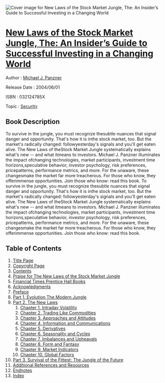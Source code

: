 ![Cover image for New Laws of the Stock Market Jungle, The: An Insider’s Guide to Successful Investing in a Changing World](https://imgdetail.ebookreading.net/cover/cover/security/EB032124785X.jpg)

[New Laws of the Stock Market Jungle, The: An Insider’s Guide to Successful Investing in a Changing World](https://ebookreading.net/view/book/New+Laws+of+the+Stock+Market+Jungle%2C+The%3A+An+Insider%E2%80%99s+Guide+to+Successful+Investing+in+a+Changing+World-EB032124785X_1.html "New Laws of the Stock Market Jungle, The: An Insider’s Guide to Successful Investing in a Changing World")
====================================================================================================================

Author : [Michael J. Panzner](https://ebookreading.net/search/author/Michael+J.+Panzner)

Release Date : 2004/06/01

ISBN : 032124785X

Topic : [Security](https://ebookreading.net/search/category/security)

Book Description
-----------------

To survive in the jungle, you must recognize thesubtle nuances that signal danger and opportunity. That's how it is inthe stock market, too. But the market's radically changed: followyesterday's signals and you'll get eaten alive. The New Laws of theStock Market Jungle systematically explains what's new -- and what itmeans to investors. Michael J. Panzner illuminates the impact ofchanging technologies, market participants, investment time horizons,speculative behavior, investor psychology, risk preferences, pricepatterns, performance metrics, and more. For the unaware, these changesmake the market far more treacherous. For those who know, they offerimmense opportunities. Join those who know: read this book.
              To survive in the jungle, you must recognize thesubtle nuances that signal danger and opportunity. That's how it is inthe stock market, too. But the market's radically changed: followyesterday's signals and you'll get eaten alive. The New Laws of theStock Market Jungle systematically explains what's new -- and what itmeans to investors. Michael J. Panzner illuminates the impact ofchanging technologies, market participants, investment time horizons,speculative behavior, investor psychology, risk preferences, pricepatterns, performance metrics, and more. For the unaware, these changesmake the market far more treacherous. For those who know, they offerimmense opportunities. Join those who know: read this book.
              
Table of Contents
-----------------

1. [Title Page](https://ebookreading.net/view/book/New+Laws+of+the+Stock+Market+Jungle%2C+The%3A+An+Insider%E2%80%99s+Guide+to+Successful+Investing+in+a+Changing+World-EB032124785X_3.html)
1. [Copyright Page](https://ebookreading.net/view/book/New+Laws+of+the+Stock+Market+Jungle%2C+The%3A+An+Insider%E2%80%99s+Guide+to+Successful+Investing+in+a+Changing+World-EB032124785X_5.html)
1. [Contents](https://ebookreading.net/view/book/New+Laws+of+the+Stock+Market+Jungle%2C+The%3A+An+Insider%E2%80%99s+Guide+to+Successful+Investing+in+a+Changing+World-EB032124785X_9.html)
1. [Praise for The New Laws of the Stock Market Jungle](https://ebookreading.net/view/book/New+Laws+of+the+Stock+Market+Jungle%2C+The%3A+An+Insider%E2%80%99s+Guide+to+Successful+Investing+in+a+Changing+World-EB032124785X_2.html)
1. [Financial Times Prentice Hall Books](https://ebookreading.net/view/book/New+Laws+of+the+Stock+Market+Jungle%2C+The%3A+An+Insider%E2%80%99s+Guide+to+Successful+Investing+in+a+Changing+World-EB032124785X_8.html)
1. [Acknowledgments](https://ebookreading.net/view/book/New+Laws+of+the+Stock+Market+Jungle%2C+The%3A+An+Insider%E2%80%99s+Guide+to+Successful+Investing+in+a+Changing+World-EB032124785X_10.html)
1. [Preface](https://ebookreading.net/view/book/New+Laws+of+the+Stock+Market+Jungle%2C+The%3A+An+Insider%E2%80%99s+Guide+to+Successful+Investing+in+a+Changing+World-EB032124785X_0.html)
1. [Part 1. Evolution The Modern Jungle](https://ebookreading.net/view/book/New+Laws+of+the+Stock+Market+Jungle%2C+The%3A+An+Insider%E2%80%99s+Guide+to+Successful+Investing+in+a+Changing+World-EB032124785X_11.html)
1. [Part 2. The New Laws](https://ebookreading.net/view/book/New+Laws+of+the+Stock+Market+Jungle%2C+The%3A+An+Insider%E2%80%99s+Guide+to+Successful+Investing+in+a+Changing+World-EB032124785X_12.html)
    1. [Chapter 1. Intraday Volatility](https://ebookreading.net/view/book/New+Laws+of+the+Stock+Market+Jungle%2C+The%3A+An+Insider%E2%80%99s+Guide+to+Successful+Investing+in+a+Changing+World-EB032124785X_13.html)
    1. [Chapter 2. Trading Like Commodities](https://ebookreading.net/view/book/New+Laws+of+the+Stock+Market+Jungle%2C+The%3A+An+Insider%E2%80%99s+Guide+to+Successful+Investing+in+a+Changing+World-EB032124785X_14.html)
    1. [Chapter 3. Approaches and Attitudes](https://ebookreading.net/view/book/New+Laws+of+the+Stock+Market+Jungle%2C+The%3A+An+Insider%E2%80%99s+Guide+to+Successful+Investing+in+a+Changing+World-EB032124785X_15.html)
    1. [Chapter 4. Information and Communications](https://ebookreading.net/view/book/New+Laws+of+the+Stock+Market+Jungle%2C+The%3A+An+Insider%E2%80%99s+Guide+to+Successful+Investing+in+a+Changing+World-EB032124785X_16.html)
    1. [Chapter 5. Derivatives](https://ebookreading.net/view/book/New+Laws+of+the+Stock+Market+Jungle%2C+The%3A+An+Insider%E2%80%99s+Guide+to+Successful+Investing+in+a+Changing+World-EB032124785X_0.html)
    1. [Chapter 6. Seasonality and Cycles](https://ebookreading.net/view/book/New+Laws+of+the+Stock+Market+Jungle%2C+The%3A+An+Insider%E2%80%99s+Guide+to+Successful+Investing+in+a+Changing+World-EB032124785X_0.html)
    1. [Chapter 7. Imbalances and Upheavals](https://ebookreading.net/view/book/New+Laws+of+the+Stock+Market+Jungle%2C+The%3A+An+Insider%E2%80%99s+Guide+to+Successful+Investing+in+a+Changing+World-EB032124785X_0.html)
    1. [Chapter 8. Form and Fantasy](https://ebookreading.net/view/book/New+Laws+of+the+Stock+Market+Jungle%2C+The%3A+An+Insider%E2%80%99s+Guide+to+Successful+Investing+in+a+Changing+World-EB032124785X_0.html)
    1. [Chapter 9. Market Indicators](https://ebookreading.net/view/book/New+Laws+of+the+Stock+Market+Jungle%2C+The%3A+An+Insider%E2%80%99s+Guide+to+Successful+Investing+in+a+Changing+World-EB032124785X_0.html)
    1. [Chapter 10. Global Factors](https://ebookreading.net/view/book/New+Laws+of+the+Stock+Market+Jungle%2C+The%3A+An+Insider%E2%80%99s+Guide+to+Successful+Investing+in+a+Changing+World-EB032124785X_0.html)
1. [Part 3. Survival of the Fittest: The Jungle of the Future](https://ebookreading.net/view/book/New+Laws+of+the+Stock+Market+Jungle%2C+The%3A+An+Insider%E2%80%99s+Guide+to+Successful+Investing+in+a+Changing+World-EB032124785X_0.html)
1. [Additional References and Resources](https://ebookreading.net/view/book/New+Laws+of+the+Stock+Market+Jungle%2C+The%3A+An+Insider%E2%80%99s+Guide+to+Successful+Investing+in+a+Changing+World-EB032124785X_0.html)
1. [Endnotes](https://ebookreading.net/view/book/New+Laws+of+the+Stock+Market+Jungle%2C+The%3A+An+Insider%E2%80%99s+Guide+to+Successful+Investing+in+a+Changing+World-EB032124785X_0.html)
1. [Index](https://ebookreading.net/view/book/New+Laws+of+the+Stock+Market+Jungle%2C+The%3A+An+Insider%E2%80%99s+Guide+to+Successful+Investing+in+a+Changing+World-EB032124785X_0.html)
